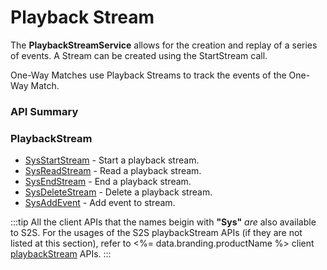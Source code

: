 # Playback Stream

The **PlaybackStreamService** allows for the creation and replay of a series of events. A Stream can be created using the StartStream call.

One-Way Matches use Playback Streams to track the events of the One-Way Match.

### API Summary

### PlaybackStream

-   [SysStartStream](/api/capi/playbackstream/sysstartstream) - Start a playback stream.
-   [SysReadStream](/api/capi/playbackstream/sysreadstream) - Read a playback stream.
-   [SysEndStream](/api/capi/playbackstream/sysendstream) - End a playback stream.
-   [SysDeleteStream](/api/capi/playbackstream/sysdeletestream) - Delete a playback stream.
-   [SysAddEvent](/api/capi/playbackstream/sysaddevent) - Add event to stream.

:::tip
All the client APIs that the names beigin with <strong>"Sys"</strong> <em>are</em> also available to S2S.
For the usages of the S2S playbackStream APIs (if they are not listed at this section),
refer to <%= data.branding.productName %> client [playbackStream](/api/capi/playbackStream) APIs.
:::
